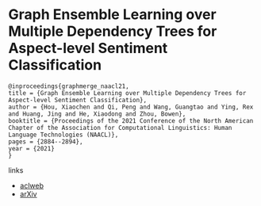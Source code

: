 # Graph Ensemble Learning over Multiple Dependency Trees for Aspect-level Sentiment Classification

```
@inproceedings{graphmerge_naacl21,
title = {Graph Ensemble Learning over Multiple Dependency Trees for Aspect-level Sentiment Classification},
author = {Hou, Xiaochen and Qi, Peng and Wang, Guangtao and Ying, Rex and Huang, Jing and He, Xiaodong and Zhou, Bowen},
booktitle = {Proceedings of the 2021 Conference of the North American Chapter of the Association for Computational Linguistics: Human Language Technologies (NAACL)},
pages = {2884--2894},
year = {2021}
}
```

links
- [aclweb](https://www.aclweb.org/anthology/2021.naacl-main.229/)
- [arXiv](https://arxiv.org/abs/2103.11794)
